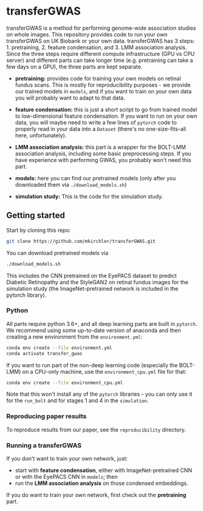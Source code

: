 # transferGWAS

transferGWAS is a method for performing genome-wide association studies on whole images. This repository provides code to run your own transferGWAS on UK Biobank or your own data. transferGWAS has 3 steps: 1. pretraining, 2. feature condensation, and 3. LMM association analysis. Since the three steps require different compute infrastructure (GPU vs CPU server) and different parts can take longer time (e.g. pretraining can take a few days on a GPU), the three parts are kept separate. 

* **pretraining:** provides code for training your own models on retinal fundus scans. This is mostly for reproducibility purposes - we provide our trained models in `models`, and if you want to train on your own data you will probably want to adapt to that data.

* **feature condensation:** this is just a short script to go from trained model to low-dimensional feature condensation. If you want to run on your own data, you will maybe need to write a few lines of `pytorch` code to properly read in your data into a `Dataset` (there's no one-size-fits-all here, unfortunately).

* **LMM association analysis:** this part is a wrapper for the BOLT-LMM association analysis, including some basic preprocessing steps. If you have experience with performing GWAS, you probably won't need this part.

* **models:** here you can find our pretrained models (only after you downloaded them via `./download_models.sh`)

* **simulation study:** This is the code for the simulation study.


## Getting started

Start by cloning this repo:
```bash
git clone https://github.com/mkirchler/transferGWAS.git
```

You can download pretrained models via
```bash
./download_models.sh
```
This includes the CNN pretrained on the EyePACS dataset to predict Diabetic Retinopathy and the StyleGAN2 on retinal fundus images for the simulation study (the ImageNet-pretrained network is included in the pytorch library).

### Python


All parts require python 3.6+, and all deep learning parts are built in `pytorch`. We recommend using some up-to-date version of anaconda and then creating a new environment from the `environment.yml`:
```bash
conda env create --file environment.yml
conda activate transfer_gwas
```

If you want to run part of the non-deep learning code (especially the BOLT-LMM) on a CPU-only machine, use the `environment_cpu.yml` file for that:
```bash
conda env create --file environment_cpu.yml
```
Note that this won't install any of the `pytorch` libraries - you can only use it for the `run_bolt` and for stages 1 and 4 in the `simulation`.


### Reproducing paper results

To reproduce results from our paper, see the `reproducibility` directory.

### Running a transferGWAS

If you don't want to train your own network, just:

* start with **feature condensation**, either with ImageNet-pretrained CNN or with the EyePACS CNN in `models`; then
* run the **LMM association analysis** on those condensed embeddings.

If you do want to train your own network, first check out the **pretraining** part.


